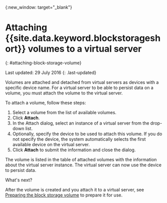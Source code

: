 
{:new_window: target="_blank"}


# Attaching {{site.data.keyword.blockstorageshort}} volumes to a virtual server
{: #attaching-block-storage-volume}

Last updated: 29 July 2016
{: .last-updated}

Volumes are attached and detached from virtual servers as devices with a specific device name. For a virtual server to be able to persist data on a volume, you must attach the volume to the virtual server.

To attach a volume, follow these steps:

1.	Select a volume from the list of available volumes.
2.	Click **Attach**.
3.	In the Attach dialog, select an instance of a virtual server from the drop-down list.
4.	Optionally, specify the device to be used to attach this volume. If you do not specify the device, the system automatically selects the first available device on the virtual server.
5.	Click **Attach** to submit the information and close the dialog.

The volume is listed in the table of attached volumes with the information about the virtual server instance.
The virtual server can now use the device to persist data. 

What's next?

After the volume is created and you attach it to a virtual server, see [Preparing the block storage volume](../BlockStorage/blockstorage_preparingvolume.html) to prepare it for use.

